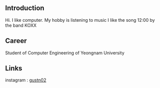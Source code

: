 ## Introduction
Hi.
I like computer.
My hobby is listening to music
I like the song 12:00 by the band KOXX

## Career
Student of Computer Engineering of Yeongnam University

## Links
instagram : [gustn02](https://www.instagram.com/gustn02/)

